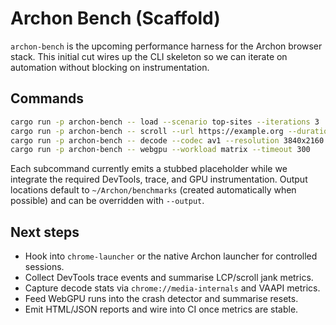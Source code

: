 # Archon Bench (Scaffold)

`archon-bench` is the upcoming performance harness for the Archon browser stack. This initial cut wires up the CLI skeleton so we can iterate on automation without blocking on instrumentation.

## Commands

```bash
cargo run -p archon-bench -- load --scenario top-sites --iterations 3
cargo run -p archon-bench -- scroll --url https://example.org --duration 45
cargo run -p archon-bench -- decode --codec av1 --resolution 3840x2160 --fps 60
cargo run -p archon-bench -- webgpu --workload matrix --timeout 300
```

Each subcommand currently emits a stubbed placeholder while we integrate the required DevTools, trace, and GPU instrumentation. Output locations default to `~/Archon/benchmarks` (created automatically when possible) and can be overridden with `--output`.

## Next steps

- Hook into `chrome-launcher` or the native Archon launcher for controlled sessions.
- Collect DevTools trace events and summarise LCP/scroll jank metrics.
- Capture decode stats via `chrome://media-internals` and VAAPI metrics.
- Feed WebGPU runs into the crash detector and summarise resets.
- Emit HTML/JSON reports and wire into CI once metrics are stable.
